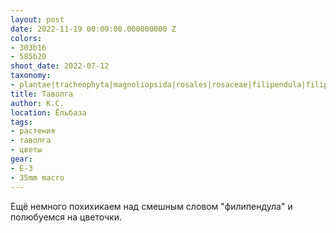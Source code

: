 ```yaml
---
layout: post
date: 2022-11-19 00:00:00.000000000 Z
colors:
- 303b16
- 585b20
shoot_date: 2022-07-12
taxonomy:
- plantae|tracheophyta|magnoliopsida|rosales|rosaceae|filipendula|filipendula ulmaria
title: Таволга
author: К.С.
location: Ёльбаза
tags:
- растения
- таволга
- цветы
gear:
- E-3
- 35mm macro
---
```

Ещё немного похихикаем над смешным словом "филипендула" и полюбуемся на цветочки.

